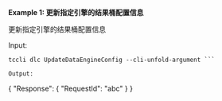 **Example 1: 更新指定引擎的结果桶配置信息**

更新指定引擎的结果桶配置信息

Input: 

```
tccli dlc UpdateDataEngineConfig --cli-unfold-argument ```

Output: 
```
{
    "Response": {
        "RequestId": "abc"
    }
}
```


